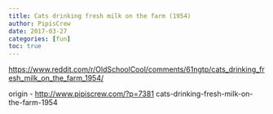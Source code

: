 ```yaml
---
title: Cats drinking fresh milk on the farm (1954)
author: PipisCrew
date: 2017-03-27
categories: [fun]
toc: true
---
```


https://www.reddit.com/r/OldSchoolCool/comments/61ngtp/cats_drinking_fresh_milk_on_the_farm_1954/

origin - http://www.pipiscrew.com/?p=7381 cats-drinking-fresh-milk-on-the-farm-1954
